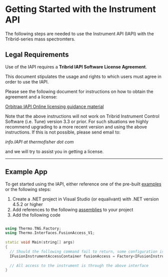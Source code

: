 # Getting Started with the Instrument API

The following steps are needed to use the Instrument API (IAPI) with the Tribrid-series mass spectromters.

## Legal Requirements

Use of the IAPI requires a **Tribrid IAPI Software License Agreement**.

This document stipulates the usage and rights to which users must agree in order to use the IAPI.

Please see the following document for instructions on how to obtain the agreement and a license:

[Orbitrap IAPI Online licensing guidance material](https://github.com/thermofisherlsms/iapi/tree/master/Orbitrap_IAPI_Online_licensing_guidance_material.pdf)
  
Note that the above instructions will not work on Tribrid Instrument Control Software (i.e. Tune) version 3.3 or prior.  For such situations we highly recommend upgrading to a more recent version and using the above instructions.  If this is not possible, please send email to:

*info.IAPI at thermofisher dot com*

and we will try to assist you in getting a license.

___
  
## Example App

To get started using the IAPI, either reference one of the pre-built [examples](https://github.com/thermofisherlsms/iapi/tree/master/examples) or the following steps:
  
  1. Create a .NET project in Visual Studio (or equalivant) with .NET version 4.5.2 or higher
  2. Add references to the following [assemblies](https://github.com/thermofisherlsms/iapi/tree/master/lib) to your project
  3. Add the following code
  
```cpp

using Thermo.TNG.Factory;
using Thermo.Interfaces.FusionAccess_V1;
   
static void Main(string[] args)
{
  // Should the following command fail to return, some configuration is not set up correctly
  IFusionInstrumentAccessContainer fusionAccess = Factory<IFusionInstrumentAccessContainer>.Create();
  
  // All access to the instrument is through the above interface
}

```
